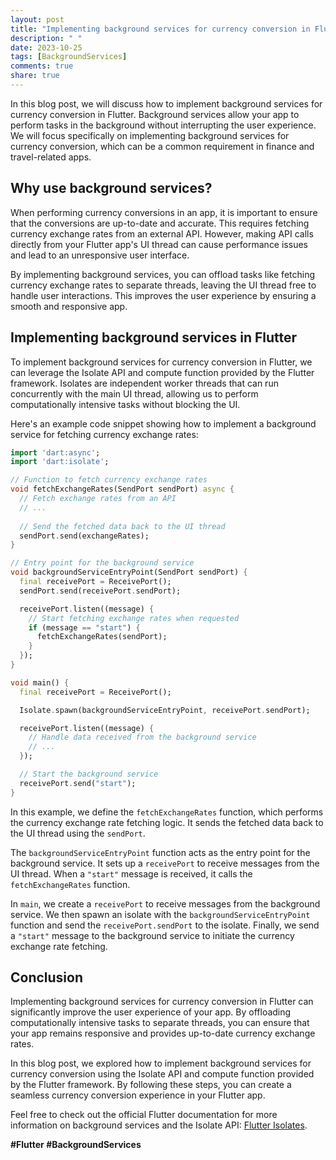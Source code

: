 ```yaml
---
layout: post
title: "Implementing background services for currency conversion in Flutter"
description: " "
date: 2023-10-25
tags: [BackgroundServices]
comments: true
share: true
---
```


In this blog post, we will discuss how to implement background services for currency conversion in Flutter. Background services allow your app to perform tasks in the background without interrupting the user experience. We will focus specifically on implementing background services for currency conversion, which can be a common requirement in finance and travel-related apps.

## Why use background services?

When performing currency conversions in an app, it is important to ensure that the conversions are up-to-date and accurate. This requires fetching currency exchange rates from an external API. However, making API calls directly from your Flutter app's UI thread can cause performance issues and lead to an unresponsive user interface.

By implementing background services, you can offload tasks like fetching currency exchange rates to separate threads, leaving the UI thread free to handle user interactions. This improves the user experience by ensuring a smooth and responsive app.

## Implementing background services in Flutter

To implement background services for currency conversion in Flutter, we can leverage the Isolate API and compute function provided by the Flutter framework. Isolates are independent worker threads that can run concurrently with the main UI thread, allowing us to perform computationally intensive tasks without blocking the UI.

Here's an example code snippet showing how to implement a background service for fetching currency exchange rates:

```dart
import 'dart:async';
import 'dart:isolate';

// Function to fetch currency exchange rates
void fetchExchangeRates(SendPort sendPort) async {
  // Fetch exchange rates from an API
  // ...
  
  // Send the fetched data back to the UI thread
  sendPort.send(exchangeRates);
}

// Entry point for the background service
void backgroundServiceEntryPoint(SendPort sendPort) {
  final receivePort = ReceivePort();
  sendPort.send(receivePort.sendPort);

  receivePort.listen((message) {
    // Start fetching exchange rates when requested
    if (message == "start") {
      fetchExchangeRates(sendPort);
    }
  });
}

void main() {
  final receivePort = ReceivePort();

  Isolate.spawn(backgroundServiceEntryPoint, receivePort.sendPort);

  receivePort.listen((message) {
    // Handle data received from the background service
    // ...
  });

  // Start the background service
  receivePort.send("start");
}
```

In this example, we define the `fetchExchangeRates` function, which performs the currency exchange rate fetching logic. It sends the fetched data back to the UI thread using the `sendPort`.

The `backgroundServiceEntryPoint` function acts as the entry point for the background service. It sets up a `receivePort` to receive messages from the UI thread. When a `"start"` message is received, it calls the `fetchExchangeRates` function.

In `main`, we create a `receivePort` to receive messages from the background service. We then spawn an isolate with the `backgroundServiceEntryPoint` function and send the `receivePort.sendPort` to the isolate. Finally, we send a `"start"` message to the background service to initiate the currency exchange rate fetching.

## Conclusion

Implementing background services for currency conversion in Flutter can significantly improve the user experience of your app. By offloading computationally intensive tasks to separate threads, you can ensure that your app remains responsive and provides up-to-date currency exchange rates.

In this blog post, we explored how to implement background services for currency conversion using the Isolate API and compute function provided by the Flutter framework. By following these steps, you can create a seamless currency conversion experience in your Flutter app.

Feel free to check out the official Flutter documentation for more information on background services and the Isolate API: [Flutter Isolates](https://api.flutter.dev/flutter/dart-isolate/dart-isolate-library.html).

**#Flutter #BackgroundServices**